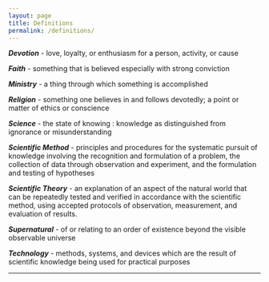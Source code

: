 ```yaml
---
layout: page
title: Definitions
permalink: /definitions/
---
```


***Devotion*** - love, loyalty, or enthusiasm for a person, activity, or cause

***Faith*** - something that is believed especially with strong conviction

***Ministry*** - a thing through which something is accomplished

***Religion*** - something one believes in and follows devotedly; a point or matter of ethics or conscience

***Science*** - the state of knowing : knowledge as distinguished from ignorance or misunderstanding

***Scientific Method*** - principles and procedures for the systematic pursuit of knowledge involving the recognition and formulation of a problem, the collection of data through observation and experiment, and the formulation and testing of hypotheses

***Scientific Theory*** - an explanation of an aspect of the natural world that can be repeatedly tested and verified in accordance with the scientific method, using accepted protocols of observation, measurement, and evaluation of results.

***Supernatural*** - of or relating to an order of existence beyond the visible observable universe

***Technology*** - methods, systems, and devices which are the result of scientific knowledge being used for practical purposes

----
